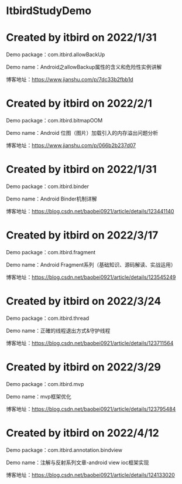 # ItbirdStudyDemo

# Created by itbird on 2022/1/31

Demo package：com.itbird.allowBackUp

Demo name：Android之allowBackup属性的含义和危险性实例讲解

博客地址：https://www.jianshu.com/p/7dc33b2fbb1d

# Created by itbird on 2022/2/1

Demo package：com.itbird.bitmapOOM

Demo name：Android 位图（图片）加载引入的内存溢出问题分析

博客地址：https://www.jianshu.com/p/066b2b237d07

# Created by itbird on 2022/1/31

Demo package：com.itbird.binder

Demo name：Android Binder机制详解

博客地址：https://blog.csdn.net/baobei0921/article/details/123441140

# Created by itbird on 2022/3/17

Demo package：com.itbird.fragment

Demo name：Android Fragment系列（基础知识、源码解读、实战运用）

博客地址：https://blog.csdn.net/baobei0921/article/details/123545249

# Created by itbird on 2022/3/24

Demo package：com.itbird.thread

Demo name：正確的线程退出方式&守护线程

博客地址：https://blog.csdn.net/baobei0921/article/details/123711564

# Created by itbird on 2022/3/29

Demo package：com.itbird.mvp

Demo name：mvp框架优化

博客地址：https://blog.csdn.net/baobei0921/article/details/123795484

# Created by itbird on 2022/4/12

Demo package：com.itbird.annotation.bindview

Demo name：注解与反射系列文章-android view ioc框架实现

博客地址：https://blog.csdn.net/baobei0921/article/details/124133020